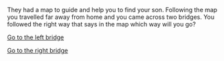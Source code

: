 They had a map to guide and help you to find your son. Following the map you travelled far away from home and you came across two bridges. You followed the right way that says in the map which way will you go?

[Go to the left bridge](3-B.md)

[Go to the right bridge](3-C.md)